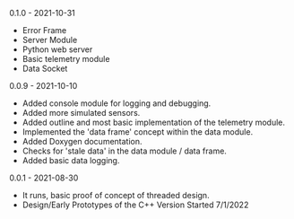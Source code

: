 0.1.0 - 2021-10-31
 - Error Frame
 - Server Module
 - Python web server
 - Basic telemetry module
 - Data Socket

0.0.9 - 2021-10-10
 - Added console module for logging and debugging.
 - Added more simulated sensors.
 - Added outline and most basic implementation of the telemetry module.
 - Implemented the 'data frame' concept within the data module.
 - Added Doxygen documentation.
 - Checks for 'stale data' in the data module / data frame.
 - Added basic data logging.

0.0.1 - 2021-08-30
 - It runs, basic proof of concept of threaded design.
 - Design/Early Prototypes of the C++ Version Started 7/1/2022